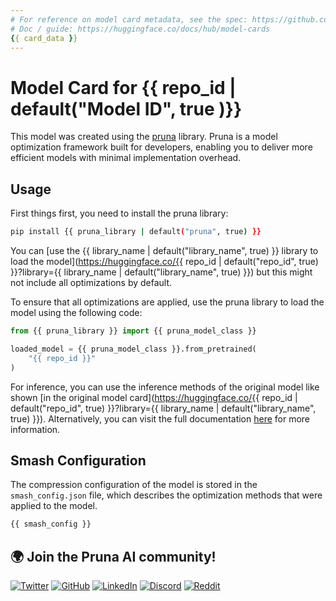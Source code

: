 ```yaml
---
# For reference on model card metadata, see the spec: https://github.com/huggingface/hub-docs/blob/main/modelcard.md?plain=1
# Doc / guide: https://huggingface.co/docs/hub/model-cards
{{ card_data }}
---
```


# Model Card for {{ repo_id | default("Model ID", true )}}

This model was created using the [pruna](https://github.com/PrunaAI/pruna) library. Pruna is a model optimization framework built for developers, enabling you to deliver more efficient models with minimal implementation overhead.

## Usage

First things first, you need to install the pruna library:

```bash
pip install {{ pruna_library | default("pruna", true) }}
```

You can [use the {{ library_name | default("library_name", true) }} library to load the model](https://huggingface.co/{{ repo_id | default("repo_id", true) }}?library={{ library_name | default("library_name", true) }}) but this might not include all optimizations by default.

To ensure that all optimizations are applied, use the pruna library to load the model using the following code:

```python
from {{ pruna_library }} import {{ pruna_model_class }}

loaded_model = {{ pruna_model_class }}.from_pretrained(
    "{{ repo_id }}"
)
```

For inference, you can use the inference methods of the original model like shown [in the original model card](https://huggingface.co/{{ repo_id | default("repo_id", true) }}?library={{ library_name | default("library_name", true) }}). Alternatively, you can visit the full documentation [here](https://pruna.readthedocs.io/en/latest/index.html) for more information.

## Smash Configuration

The compression configuration of the model is stored in the `smash_config.json` file, which describes the optimization methods that were applied to the model.

```bash
{{ smash_config }}
```

## 🌍 Join the Pruna AI community!

[![Twitter](https://img.shields.io/twitter/follow/PrunaAI?style=social)](https://twitter.com/PrunaAI)
[![GitHub](https://img.shields.io/github/followers/PrunaAI?label=Follow%20%40PrunaAI&style=social)](https://github.com/PrunaAI)
[![LinkedIn](https://img.shields.io/badge/LinkedIn-Connect-blue)](https://www.linkedin.com/company/93832878/admin/feed/posts/?feedType=following)
[![Discord](https://img.shields.io/badge/Discord-Join%20Us-blue?style=social&logo=discord)](https://discord.com/invite/rskEr4BZJx)
[![Reddit](https://img.shields.io/reddit/subreddit-subscribers/PrunaAI?style=social)](https://www.reddit.com/r/PrunaAI/)
